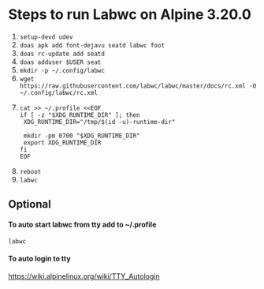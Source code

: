 # Steps to run Labwc on Alpine 3.20.0

1. ```setup-devd udev```
2. ```doas apk add font-dejavu seatd labwc foot```
3. ```doas rc-update add seatd```
4. ```doas adduser $USER seat```
5. ```mkdir -p ~/.config/labwc```
6. ```wget https://raw.githubusercontent.com/labwc/labwc/master/docs/rc.xml -O ~/.config/labwc/rc.xml```
7. ```
   cat >> ~/.profile <<EOF
   if [ -z "$XDG_RUNTIME_DIR" ]; then
	XDG_RUNTIME_DIR="/tmp/$(id -u)-runtime-dir"

	mkdir -pm 0700 "$XDG_RUNTIME_DIR"
	export XDG_RUNTIME_DIR
   fi
   EOF
   ```
8. ```reboot```
9. ```labwc```

## Optional
#### To auto start labwc from tty add to ~/.profile
```
labwc
```

#### To auto login to tty
https://wiki.alpinelinux.org/wiki/TTY_Autologin
